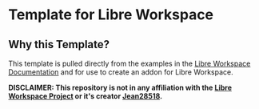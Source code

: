 # Template for Libre Workspace

## Why this Template?

This template is pulled directly from the examples in the [Libre Workspace Documentation](https://docs.libre-workspace.org) and for use to create an addon for Libre Workspace.

**DISCLAIMER: This repository is not in any affiliation with the [Libre Workspace Project](https://github.com/Jean28518/libre-workspace) or it's creator [Jean28518](https://github.com/Jean28518).**
